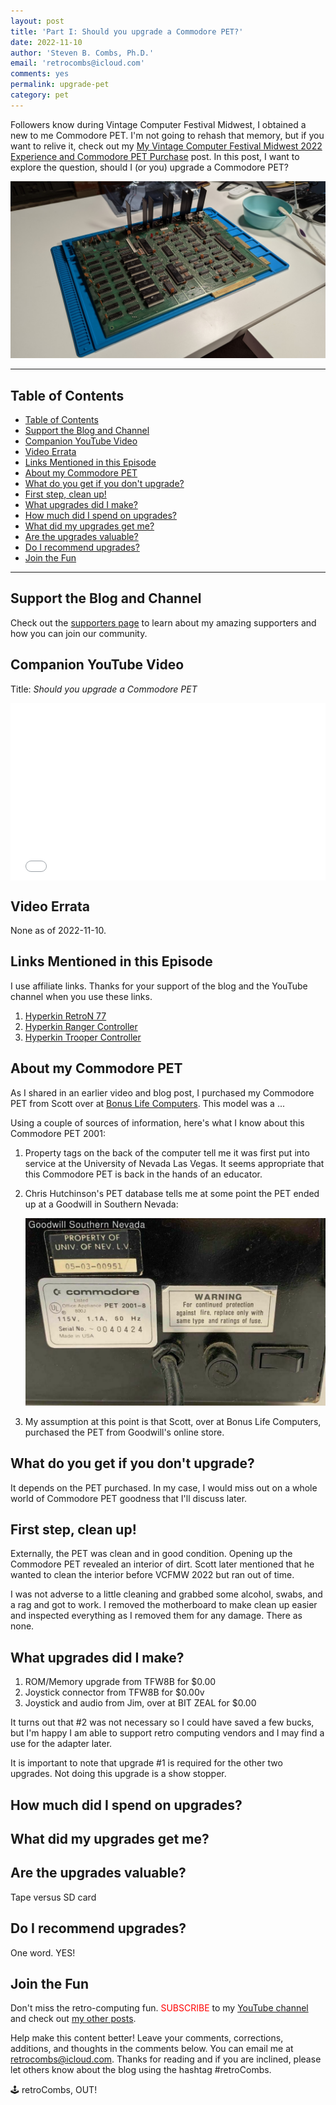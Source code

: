 ```yaml
---
layout: post
title: 'Part I: Should you upgrade a Commodore PET?'
date: 2022-11-10
author: 'Steven B. Combs, Ph.D.'
email: 'retrocombs@icloud.com'
comments: yes
permalink: upgrade-pet
category: pet
---
```


Followers know during Vintage Computer Festival Midwest, I obtained a new to me Commodore PET. I'm not going to rehash that memory, but if you want to relive it, check out my [My Vintage Computer Festival Midwest 2022 Experience and Commodore PET Purchase](https://retrocombs.com/vcfmw-2022) post. In this post, I want to explore the question, should I (or you) upgrade a Commodore PET?

![Commodore PET Motherboard](/images/pet/pet-motherboard.jpg)

----

## Table of Contents

- [Table of Contents](#table-of-contents)
- [Support the Blog and Channel](#support-the-blog-and-channel)
- [Companion YouTube Video](#companion-youtube-video)
- [Video Errata](#video-errata)
- [Links Mentioned in this Episode](#links-mentioned-in-this-episode)
- [About my Commodore PET](#about-my-commodore-pet)
- [What do you get if you don't upgrade?](#what-do-you-get-if-you-dont-upgrade)
- [First step, clean up!](#first-step-clean-up)
- [What upgrades did I make?](#what-upgrades-did-i-make)
- [How much did I spend on upgrades?](#how-much-did-i-spend-on-upgrades)
- [What did my upgrades get me?](#what-did-my-upgrades-get-me)
- [Are the upgrades valuable?](#are-the-upgrades-valuable)
- [Do I recommend upgrades?](#do-i-recommend-upgrades)
- [Join the Fun](#join-the-fun)

----

## Support the Blog and Channel

Check out the [supporters page](/supporters) to learn about my amazing supporters and how you can join our community.

## Companion YouTube Video

Title: _Should you upgrade a Commodore PET_

<div style="position:relative;padding-top:56.25%;"><p><iframe src="link" frameborder="0" allowfullscreen="true" mozallowfullscreen="true" webkitallowfullscreen="true" style="position:absolute;top:0;left:0;width:100%;height:100%;"></iframe></p></div>

## Video Errata

None as of 2022-11-10.

## Links Mentioned in this Episode

I use affiliate links. Thanks for your support of the blog and the YouTube channel when you use these links.

1. [Hyperkin RetroN 77](https://amzn.to/3PATzAA)
2. [Hyperkin Ranger Controller](https://amzn.to/3orPuEv)
3. [Hyperkin Trooper Controller](https://amzn.to/3l1CHXj)

## About my Commodore PET

As I shared in an earlier video and blog post, I purchased my Commodore PET from Scott over at [Bonus Life Computers](https://bonuslifecomputers.com/). This model was a ...

Using a couple of sources of information, here's what I know about this Commodore PET 2001:

1. Property tags on the back of the computer tell me it was first put into service at the University of Nevada Las Vegas. It seems appropriate that this Commodore PET is back in the hands of an educator.
2. Chris Hutchinson's PET database tells me at some point the PET ended up at a Goodwill in Southern Nevada:

    ![Image from Goodwill](/images/pet/pet-goodwill-tag.jpg)

3. My assumption at this point is that Scott, over at Bonus Life Computers, purchased the PET from Goodwill's online store.

## What do you get if you don't upgrade?

It depends on the PET purchased. In my case, I would miss out on a whole world of Commodore PET goodness that I'll discuss later.

## First step, clean up!

Externally, the PET was clean and in good condition. Opening up the Commodore PET revealed an interior of dirt. Scott later mentioned that he wanted to clean the interior before VCFMW 2022 but ran out of time.

I was not adverse to a little cleaning and grabbed some alcohol, swabs, and a rag and got to work. I removed the motherboard to make clean up easier and inspected everything as I removed them for any damage. There as none.

## What upgrades did I make?

1. ROM/Memory upgrade from TFW8B for $0.00
2. Joystick connector from TFW8B for $0.00v
3. Joystick and audio from Jim, over at BIT ZEAL for $0.00

It turns out that #2 was not necessary so I could have saved a few bucks, but I'm happy I am able to support retro computing vendors and I may find a use for the adapter later.

It is important to note that upgrade #1 is required for the other two upgrades. Not doing this upgrade is a show stopper.

## How much did I spend on upgrades?



## What did my upgrades get me?



## Are the upgrades valuable?

Tape versus SD card

## Do I recommend upgrades?

One word. YES!

## Join the Fun

Don't miss the retro-computing fun. <font color="red">SUBSCRIBE</font> to my [YouTube channel](https://www.youtube.com/stevencombs) and check out [my other posts](https://www.stevencombs.com).

Help make this content better! Leave your comments, corrections, additions, and thoughts in the comments below. You can email me at [retrocombs@icloud.com](mailto:retrocombs@icloud.com). Thanks for reading and if you are inclined, please let others know about the blog using the hashtag #retroCombs.

🕹️ retroCombs, OUT!